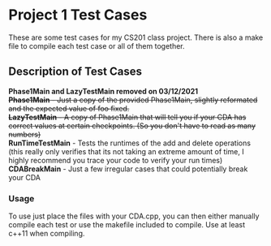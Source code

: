 # Project 1 Test Cases
These are some test cases for my CS201 class project. There is also a make file to compile each test case or all of them together.
## Description of Test Cases
**Phase1Main and LazyTestMain removed on 03/12/2021**  
~~**Phase1Main** - Just a copy of the provided Phase1Main, slightly reformated and the expected value of foo fixed.  
**LazyTestMain** - A copy of Phase1Main that will tell you if your CDA has correct values at certain checkpoints. (So you don't have to read as many numbers)~~  
**RunTimeTestMain** - Tests the runtimes of the add and delete operations (this really only verifies that its not taking an extreme amount of time, I highly recommend you trace your code to verify your run times)  
**CDABreakMain** - Just a few irregular cases that could potentially break your CDA  

### Usage
To use just place the files with your CDA.cpp, you can then either manually compile each test or use the makefile included to compile. 
Use at least c++11 when compiling.
